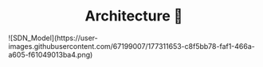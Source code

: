 <h1 align='center'> Architecture 👋 </h1>
![SDN_Model](https://user-images.githubusercontent.com/67199007/177311653-c8f5bb78-faf1-466a-a605-f61049013ba4.png)



